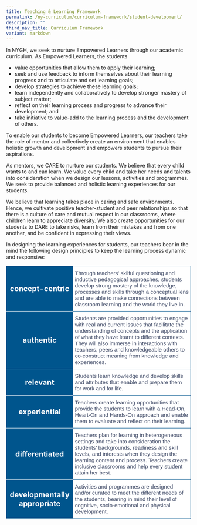 ```yaml
---
title: Teaching & Learning Framework
permalink: /ny-curriculum/curriculum-framework/student-development/
description: ""
third_nav_title: Curriculum Framework
variant: markdown
---
```

In NYGH, we seek to nurture Empowered Learners through our academic curriculum. As Empowered Learners, the students

* value opportunities that allow them to apply their learning;
* seek and use feedback to inform themselves about their learning progress and to articulate and set learning goals;
* develop strategies to achieve these learning goals;
* learn independently and collaboratively to develop stronger mastery of subject matter;
* reflect on their learning process and progress to advance their development; and
* take initiative to value-add to the learning process and the development of others.

To enable our students to become Empowered Learners, our teachers take the role of mentor and collectively create an environment that enables holistic growth and development and empowers students to pursue their aspirations.

As mentors, we CARE to nurture our students. We believe that every child wants to and can learn. We value every child and take her needs and talents into consideration when we design our lessons, activities and programmes. We seek to provide balanced and holistic learning experiences for our students.

We believe that learning takes place in caring and safe environments. Hence, we cultivate positive teacher-student and peer relationships so that there is a culture of care and mutual respect in our classrooms, where children learn to appreciate diversity. We also create opportunities for our students to DARE to take risks, learn from their mistakes and from one another, and be confident in expressing their views.

In designing the learning experiences for students, our teachers bear in the mind the following design principles to keep the learning process dynamic and responsive:

<style type="text/css">
.tl  {border-collapse:collapse;border-spacing:0;}
.tl td{ font-family:Arial, sans-serif; overflow:hidden;padding:10px 5px;word-break:normal;}
.tl .th-30{ background-color:#00558D; color:#FFF;text-align:center;vertical-align:top;font-size:20px; vertical-align: middle; width:30%;border-bottom:1px solid #FFF !important;}
.tl .tg-70{background-color:#FFF;color:#3c4764;text-align:left;vertical-align:middle; border-bottom:1px solid #00558D !important; border-right:1px solid #00558D !important; font-size:15px !important; width:70%;}	

</style>

<table style="width: 100%" class="tl">  
<tbody>
<tr>
  <th class="th-30">concept-centric</th>
	<td style="border-top:1px solid #00558D !important" class="tg-70">Through teachers’ skilful questioning and inductive pedagogical approaches, students develop strong mastery of the knowledge, processes and skills through a conceptual lens and are able to make connections between classroom learning and the world they live in.
</td></tr>
<tr>
  <th class="th-30">authentic</th>
	<td class="tg-70">Students are provided opportunities to engage with real and current issues that facilitate the understanding of concepts and the application of what they have learnt to different contexts. They will also immerse in interactions with teachers, peers and knowledgeable others to co-construct meaning from knowledge and experiences.
</td></tr>
<tr>
  <th class="th-30">relevant</th>
	<td class="tg-70">Students learn knowledge and develop skills and attributes that enable and prepare them for work and for life.
</td></tr>
<tr>
  <th class="th-30">experiential</th>
	<td class="tg-70">Teachers create learning opportunities that provide the students to learn with a Head-On, Heart-On and Hands-On approach and enable them to evaluate and reflect on their learning.
</td></tr>
<tr>
  <th class="th-30">differentiated</th>
	<td class="tg-70">Teachers plan for learning in heterogeneous settings and take into consideration the students’ backgrounds, readiness and skill levels, and interests when they design the learning content and process. Teachers create inclusive classrooms and help every student attain her best.
</td></tr>
<tr>
  <th class="th-30">developmentally appropriate</th>
	<td class="tg-70">Activities and programmes are designed and/or curated to meet the different needs of the students, bearing in mind their level of cognitive, socio-emotional and physical development.
</td></tr>
</tbody></table>